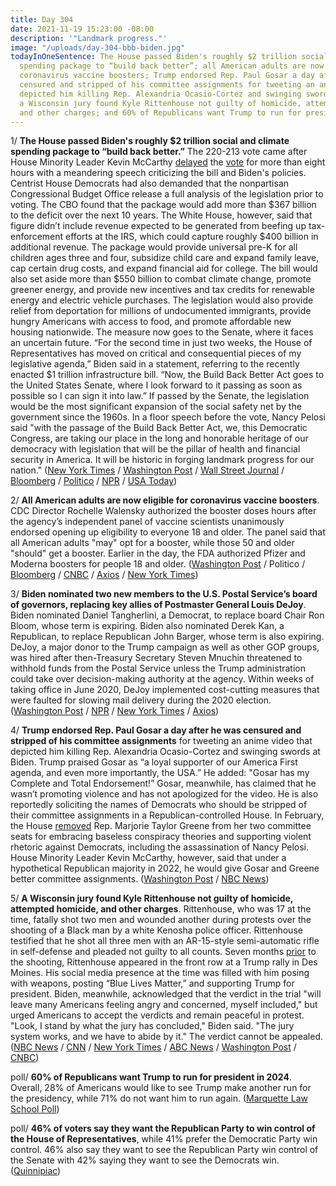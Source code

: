 ```yaml
---
title: Day 304
date: 2021-11-19 15:23:00 -08:00
description: '"Landmark progress."'
image: "/uploads/day-304-bbb-biden.jpg"
todayInOneSentence: The House passed Biden's roughly $2 trillion social and climate
  spending package to “build back better”; all American adults are now eligible for
  coronavirus vaccine boosters; Trump endorsed Rep. Paul Gosar a day after he was
  censured and stripped of his committee assignments for tweeting an anime video that
  depicted him killing Rep. Alexandria Ocasio-Cortez and swinging swords at Biden;
  a Wisconsin jury found Kyle Rittenhouse not guilty of homicide, attempted homicide,
  and other charges; and 60% of Republicans want Trump to run for president in 2024.
---
```


1/ **The House passed Biden's roughly $2 trillion social and climate spending package to “build back better.”** The 220-213 vote came after House Minority Leader Kevin McCarthy [delayed](https://www.nytimes.com/2021/11/19/us/politics/kevin-mccarthy-speech.html) the [vote](https://www.nbcnews.com/politics/congress/house-could-vote-thursday-biden-s-build-back-better-legislation-n1284112) for more than eight hours with a meandering speech criticizing the bill and Biden's policies. Centrist House Democrats had also demanded that the nonpartisan Congressional Budget Office release a full analysis of the legislation prior to voting. The CBO found that the package would add more than $367 billion to the deficit over the next 10 years. The White House, however, said that figure didn’t include revenue expected to be generated from beefing up tax-enforcement efforts at the IRS, which could capture roughly $400 billion in additional revenue. The package would provide universal pre-K for all children ages three and four, subsidize child care and expand family leave, cap certain drug costs, and expand financial aid for college. The bill would also set aside more than $550 billion to combat climate change, promote greener energy, and provide new incentives and tax credits for renewable energy and electric vehicle purchases. The legislation would also provide relief from deportation for millions of undocumented immigrants, provide hungry Americans with access to food, and promote affordable new housing nationwide. The measure now goes to the Senate, where it faces an uncertain future. “For the second time in just two weeks, the House of Representatives has moved on critical and consequential pieces of my legislative agenda,” Biden said in a statement, referring to the recently enacted $1 trillion infrastructure bill. “Now, the Build Back Better Act goes to the United States Senate, where I look forward to it passing as soon as possible so I can sign it into law.” If passed by the Senate, the legislation would be the most significant expansion of the social safety net by the government since the 1960s. In a floor speech before the vote, Nancy Pelosi said "with the passage of the Build Back Better Act, we, this Democratic Congress, are taking our place in the long and honorable heritage of our democracy with legislation that will be the pillar of health and financial security in America. It will be historic in forging landmark progress for our nation." ([New York Times](https://www.nytimes.com/2021/11/19/us/politics/house-passes-reconciliation-bill.html) / [Washington Post](https://www.washingtonpost.com/us-policy/2021/11/19/house-spending-reconciliation-bill/) / [Wall Street Journal](https://www.wsj.com/articles/house-votes-220-to-213-to-pass-2-trillion-social-spending-and-climate-bill-11637333460) / [Bloomberg](https://www.bloomberg.com/news/articles/2021-11-19/house-passes-biden-s-economic-plan-with-senate-fate-uncertain?sref=MIBMEEoj) / [Politico](https://www.politico.com/news/2021/11/19/democrats-social-spending-bill-passes-house-523026) / [NPR](https://www.npr.org/2021/11/19/1056833510/the-house-passes-a-2-trillion-spending-bill-but-braces-for-changes-in-the-senate) / [USA Today](https://www.nytimes.com/2021/11/19/us/politics/house-passes-reconciliation-bill.html))

2/ **All American adults are now eligible for coronavirus vaccine boosters**. CDC Director Rochelle Walensky authorized the booster doses hours after the agency’s independent panel of vaccine scientists unanimously endorsed opening up eligibility to everyone 18 and older. The panel said that all American adults "may" opt for a booster, while those 50 and older "should" get a booster. Earlier in the day, the FDA authorized Pfizer and Moderna boosters for people 18 and older. ([Washington Post](https://www.washingtonpost.com/health/2021/11/19/cdc-advisers-pfizer-moderna-booster-shots-adults/) / Politico / [Bloomberg](https://www.bloomberg.com/news/articles/2021-11-19/covid-boosters-backed-for-all-adults-in-cdc-advisers-vote?sref=MIBMEEoj) / [CNBC](https://www.cnbc.com/2021/11/19/cdc-panel-unanimously-endorses-pfizer-and-moderna-boosters-for-all-us-adults.html) / [Axios](https://www.politico.com/news/2021/11/19/cdc-vaccine-advisors-endorse-boosters-for-all-adults-523058) / [New York Times](https://www.nytimes.com/2021/11/19/us/politics/coronavirus-boosters-fda.html))

3/ **Biden nominated two new members to the U.S. Postal Service’s board of governors, replacing key allies of Postmaster General Louis DeJoy**. Biden nominated Daniel Tangherlini, a Democrat, to replace board Chair Ron Bloom, whose term is expiring. Biden also nominated Derek Kan, a Republican, to replace Republican John Barger, whose term is also expiring. DeJoy, a major donor to the Trump campaign as well as other GOP groups, was hired after then-Treasury Secretary Steven Mnuchin threatened to withhold funds from the Postal Service unless the Trump administration could take over decision-making authority at the agency. Within weeks of taking office in June 2020, DeJoy implemented cost-cutting measures that were faulted for slowing mail delivery during the 2020 election. ([Washington Post](https://www.washingtonpost.com/business/2021/11/19/usps-biden-bloom-dejoy/) / [NPR](https://www.npr.org/2021/11/19/1057298058/biden-nominates-new-chair-for-postal-service-board-ousts-dejoys-allies) / [New York Times](https://www.nytimes.com/2021/11/19/us/politics/biden-usps-board-members.html) / [Axios](https://www.axios.com/biden-dejoy-allies-usps-governing-board-bloom-a1177703-c551-4332-82e5-022d099109a5.html))

4/ **Trump endorsed Rep. Paul Gosar a day after he was censured and stripped of his committee assignments** for tweeting an anime video that depicted him killing Rep. Alexandria Ocasio-Cortez and swinging swords at Biden. Trump praised Gosar as “a loyal supporter of our America First agenda, and even more importantly, the USA.” He added: "Gosar has my Complete and Total Endorsement!” Gosar, meanwhile, has claimed that he wasn’t promoting violence and has not apologized for the video. He is also reportedly soliciting the names of Democrats who should be stripped of their committee assignments in a Republican-controlled House. In February, the House [removed](https://whatthefuckjusthappenedtoday.com/2021/02/05/day-17/#5-the-house-voted-to-remove-marjorie) Rep. Marjorie Taylor Greene from her two committee seats for embracing baseless conspiracy theories and supporting violent rhetoric against Democrats, including the assassination of Nancy Pelosi. House Minority Leader Kevin McCarthy, however, said that under a hypothetical Republican majority in 2022, he would give Gosar and Greene better committee assignments. ([Washington Post](https://www.washingtonpost.com/politics/gosar-house-censure-republicans/2021/11/18/cb6c1396-4888-11ec-b8d9-232f4afe4d9b_story.html) / [NBC News](https://www.nbcnews.com/politics/congress/republicans-hint-retribution-after-democrats-throw-rep-gosar-committees-n1284094))

5/ **A Wisconsin jury found Kyle Rittenhouse not guilty of homicide, attempted homicide, and other charges**. Rittenhouse, who was 17 at the time, fatally shot two men and wounded another during protests over the shooting of a Black man by a white Kenosha police officer. Rittenhouse testified that he shot all three men with an AR-15-style semi-automatic rifle in self-defense and pleaded not guilty to all counts. Seven months [prior](https://www.buzzfeednews.com/article/ellievhall/kenosha-suspect-kyle-rittenhouse-trump-rally) to the shooting, Rittenhouse appeared in the front row at a Trump rally in Des Moines. His social media presence at the time was filled with him posing with weapons, posting “Blue Lives Matter,” and supporting Trump for president. Biden, meanwhile, acknowledged that the verdict in the trial "will leave many Americans feeling angry and concerned, myself included," but urged Americans to accept the verdicts and remain peaceful in protest. "Look, I stand by what the jury has concluded," Biden said. "The jury system works, and we have to abide by it." The verdict cannot be appealed. ([NBC News](https://www.nbcnews.com/news/us-news/rittenhouse-verdict-jurors-reach-decision-rcna5090) / [CNN](https://www.cnn.com/2021/11/19/politics/joe-biden-kyle-rittenhouse-verdict/index.html) / [New York Times](https://www.nytimes.com/live/2021/11/19/us/kyle-rittenhouse-trial) / [ABC News](https://abcnews.go.com/US/jury-reaches-verdict-kyle-rittenhouse-homicide-trial/story?id=81108654) / [Washington Post](https://www.washingtonpost.com/nation/2021/11/19/rittenhouse-verdict-live-updates/) / [CNBC](https://www.cnbc.com/2021/11/19/kyle-rittenhouse-verdict-biden-stands-by-jury-acquittal-for-kenosha-killings.html))

poll/ **60% of Republicans want Trump to run for president in 2024**. Overall, 28% of Americans would like to see Trump make another run for the presidency, while 71% do not want him to run again. ([Marquette Law School Poll](https://www.marquette.edu/news-center/2021/new-marquette-law-poll-finds-majority-of-republicans-favor-a-trump-run-for-president-in-2024.php))

poll/ **46% of voters say they want the Republican Party to win control of the House of Representatives**, while 41% prefer the Democratic Party win control. 46% also say they want to see the Republican Party win control of the Senate with 42% saying they want to see the Democrats win. ([Quinnipiac](https://poll.qu.edu/poll-release?releaseid=3827))